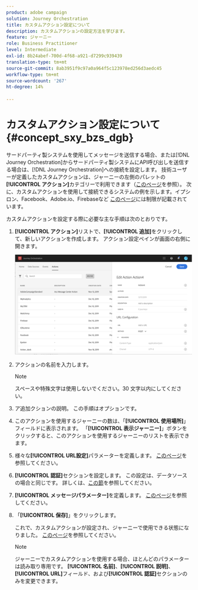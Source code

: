 ```yaml
---
product: adobe campaign
solution: Journey Orchestration
title: カスタムアクション設定について
description: カスタムアクションの設定方法を学びます。
feature: ジャーニー
role: Business Practitioner
level: Intermediate
exl-id: 8b24abef-700d-4f68-a921-d7299c939439
translation-type: tm+mt
source-git-commit: 8ab3951f9c97a0a964f5c123978ed256d3aedc45
workflow-type: tm+mt
source-wordcount: '267'
ht-degree: 14%

---
```


# カスタムアクション設定について {#concept_sxy_bzs_dgb}

サードパーティ製システムを使用してメッセージを送信する場合、または[!DNL Journey Orchestration]からサードパーティ製システムにAPI呼び出しを送信する場合は、[!DNL Journey Orchestration]への接続を設定します。 技術ユーザーが定義したカスタムアクションは、ジャーニーの左側のパレットの&#x200B;**[!UICONTROL アクション]**&#x200B;カテゴリーで利用できます（[このページ](../building-journeys/about-action-activities.md)を参照）。 次に、カスタムアクションを使用して接続できるシステムの例を示します。イプシロン、Facebook、Adobe.io、Firebaseなど
[このページ](../about/limitations.md)には制限が記載されています。

カスタムアクションを設定する際に必要な主な手順は次のとおりです。

1. **[!UICONTROL アクション]**&#x200B;リストで、**[!UICONTROL 追加]**&#x200B;をクリックして、新しいアクションを作成します。 アクション設定ペインが画面の右側に開きます。

   ![](../assets/custom2.png)

1. アクションの名前を入力します。

   >[!NOTE]
   >
   >スペースや特殊文字は使用しないでください。30 文字以内にしてください。

1. ア追加クションの説明。 この手順はオプションです。
1. このアクションを使用するジャーニーの数は、「**[!UICONTROL 使用場所]**」フィールドに表示されます。 「**[!UICONTROL 表示ジャーニー]**」ボタンをクリックすると、このアクションを使用するジャーニーのリストを表示できます。
1. 様々な&#x200B;**[!UICONTROL URL設定]**&#x200B;パラメーターを定義します。 [このページ](../action/url-configuration.md)を参照してください。
1. **[!UICONTROL 認証]**&#x200B;セクションを設定します。 この設定は、データソースの場合と同じです。  詳しくは、[この節](../datasource/external-data-sources.md#section_wjp_nl5_nhb)を参照してください。
1. **[!UICONTROL メッセージパラメーター]**&#x200B;を定義します。 [このページ](../action/defining-the-message-parameters.md)を参照してください。
1. 「**[!UICONTROL 保存]**」をクリックします。

   これで、カスタムアクションが設定され、ジャーニーで使用できる状態になりました。 [このページ](../building-journeys/about-action-activities.md)を参照してください。

   >[!NOTE]
   >
   >ジャーニーでカスタムアクションを使用する場合、ほとんどのパラメーターは読み取り専用です。 **[!UICONTROL 名前]**、**[!UICONTROL 説明]**、**[!UICONTROL URL]**&#x200B;フィールド、および&#x200B;**[!UICONTROL 認証]**&#x200B;セクションのみを変更できます。
